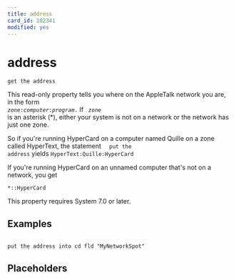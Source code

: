 ```yaml
---
title: address
card_id: 102341
modified: yes
---
```


# address

<code>get the address</code>

This read-only property tells you where on the AppleTalk network you are, in the form<code> <i>zone</i>:<i>computer</i>:<i>program</i>.</code> If <code> <i>zone </i></code> is an asterisk (*), either your system is not on a network or the network has just one zone.

So if you're running HyperCard on a computer named Quille on a zone called HyperText,  the statement<code>  </code> <code>   put the address</code> yields       <code>HyperText:Quille:HyperCard</code>

If you're running HyperCard on an unnamed computer that's not on a network, you get

`*::HyperCard`

This property requires System 7.0 or later.

## Examples

```

put the address into cd fld "MyNetworkSpot"
```

## Placeholders


